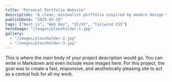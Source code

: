 ```yaml
---
title: "Personal Portfolio Website"
description: "A clean, minimalist portfolio inspired by modern design trends to showcase my web development projects."
publishDate: "2025-05-28"
tags: ["Next.js", "Web Dev", "UI/UX", "Tailwind CSS"]
heroImage: "/images/placeholder-1.jpg"
gallery:
  - "/images/placeholder-2.jpg"
  - "/images/placeholder-3.jpg"
---
```


This is where the main body of your project description would go. You can write in Markdown and even include more images here. For this project, the goal was to create a fast, responsive, and aesthetically pleasing site to act as a central hub for all my work.